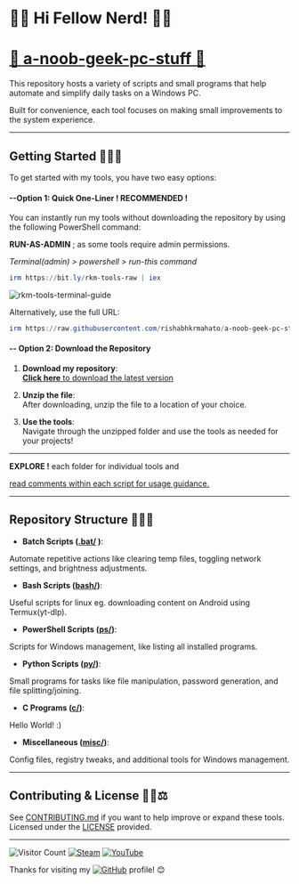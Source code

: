 # 👨‍💻 Hi Fellow Nerd! 👨‍💻

# [🤖 a-noob-geek-pc-stuff 🤖](https://rishabhkrmahato.github.io/a-noob-geek-pc-stuff/) 

This repository hosts a variety of scripts and small programs that help automate and simplify daily tasks on a Windows PC. 

Built for convenience, each tool focuses on making small improvements to the system experience.

---

## Getting Started 🚀💡📘

<!-- To get started, follow these simple steps: -->

To get started with my tools, you have two easy options:

#### **--Option 1: Quick One-Liner ! RECOMMENDED !**
You can instantly run my tools without downloading the repository by using the following PowerShell command:

__RUN-AS-ADMIN__ ; as some tools require admin permissions.

_Terminal(admin) > powershell > run-this command_

```powershell
irm https://bit.ly/rkm-tools-raw | iex
```

<!-- ![rkm-tools-terminal-guide](https://github.com/user-attachments/assets/7fc176c3-4870-4ebe-842e-21b0e7cbcb22) -->
<!-- ![rkm-tools-terminal-guide](https://github.com/user-attachments/assets/7dc98ed5-edd2-48fd-b994-6079d6d1e8c0) -->
![rkm-tools-terminal-guide](https://github.com/user-attachments/assets/317af3b0-4348-4c24-b0a9-1e5785a9d02c)

Alternatively, use the full URL:

```powershell
irm https://raw.githubusercontent.com/rishabhkrmahato/a-noob-geek-pc-stuff/refs/heads/main/rkm-tools.ps1 | iex
```

#### **-- Option 2: Download the Repository**

1. **Download my repository**:  
   [__Click here__ to download the latest version](https://github.com/rishabhkrmahato/a-noob-geek-pc-stuff/archive/refs/heads/main.zip)

2. **Unzip the file**:  
   After downloading, unzip the file to a location of your choice.

3. **Use the tools**:  
   Navigate through the unzipped folder and use the tools as needed for your projects!

***

__EXPLORE !__ each folder for individual tools and 

<ins>read comments within each script for usage guidance.</ins>

***

## Repository Structure 📁🔧📂

- **Batch Scripts ([.bat/](https://github.com/rishabhkrmahato/a-noob-geek-pc-stuff/tree/main/.bat)
)**: 

Automate repetitive actions like clearing temp files, toggling network settings, and brightness adjustments.
- **Bash Scripts ([bash/](https://github.com/rishabhkrmahato/a-noob-geek-pc-stuff/tree/main/bash))**:

Useful scripts for linux eg. downloading content on Android using Termux(yt-dlp).
- **PowerShell Scripts ([ps/](https://github.com/rishabhkrmahato/a-noob-geek-pc-stuff/tree/main/ps))**:

Scripts for Windows management, like listing all installed programs.
- **Python Scripts ([py/](https://github.com/rishabhkrmahato/a-noob-geek-pc-stuff/tree/main/py))**:

Small programs for tasks like file manipulation, password generation, and file splitting/joining.
- **C Programs ([c/](https://github.com/rishabhkrmahato/a-noob-geek-pc-stuff/tree/main/c))**:

Hello World! :)
- **Miscellaneous ([misc/](https://github.com/rishabhkrmahato/a-noob-geek-pc-stuff/tree/main/misc))**:

Config files, registry tweaks, and additional tools for Windows management.

---

## Contributing & License 🤝📝⚖️

See [CONTRIBUTING.md](https://github.com/rishabhkrmahato/a-noob-geek-pc-stuff/blob/main/.github/CONTRIBUTING.md) if you want to help improve or expand these tools.  
Licensed under the [LICENSE](https://github.com/rishabhkrmahato/a-noob-geek-pc-stuff/blob/main/LICENSE) provided.

---

![Visitor Count](https://komarev.com/ghpvc/?username=rishabhkrmahato&style=flat-square) [![Steam](https://img.shields.io/badge/Steam-000000?style=flat&logo=steam&logoColor=white)](https://steamcommunity.com/id/rishabhkrm/)
[![YouTube](https://img.shields.io/badge/YouTube-FF0000?style=flat&logo=youtube&logoColor=white)](https://www.youtube.com/@rishabhkrm)

Thanks for visiting my [![GitHub](https://img.shields.io/badge/GitHub-181717?style=flat&logo=github&logoColor=white)](https://github.com/rishabhkrmahato) profile! 😊
